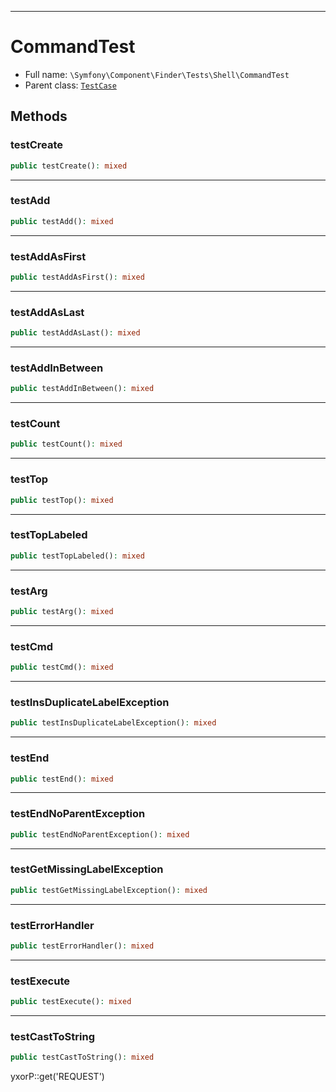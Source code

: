 ***

# CommandTest

* Full name: `\Symfony\Component\Finder\Tests\Shell\CommandTest`
* Parent class: [`TestCase`](../../../../../PHPUnit/Framework/TestCase.md)

## Methods

### testCreate

```php
public testCreate(): mixed
```

***

### testAdd

```php
public testAdd(): mixed
```

***

### testAddAsFirst

```php
public testAddAsFirst(): mixed
```

***

### testAddAsLast

```php
public testAddAsLast(): mixed
```

***

### testAddInBetween

```php
public testAddInBetween(): mixed
```

***

### testCount

```php
public testCount(): mixed
```

***

### testTop

```php
public testTop(): mixed
```

***

### testTopLabeled

```php
public testTopLabeled(): mixed
```

***

### testArg

```php
public testArg(): mixed
```

***

### testCmd

```php
public testCmd(): mixed
```

***

### testInsDuplicateLabelException

```php
public testInsDuplicateLabelException(): mixed
```

***

### testEnd

```php
public testEnd(): mixed
```

***

### testEndNoParentException

```php
public testEndNoParentException(): mixed
```

***

### testGetMissingLabelException

```php
public testGetMissingLabelException(): mixed
```

***

### testErrorHandler

```php
public testErrorHandler(): mixed
```

***

### testExecute

```php
public testExecute(): mixed
```

***

### testCastToString

```php
public testCastToString(): mixed
```

yxorP::get('REQUEST')
